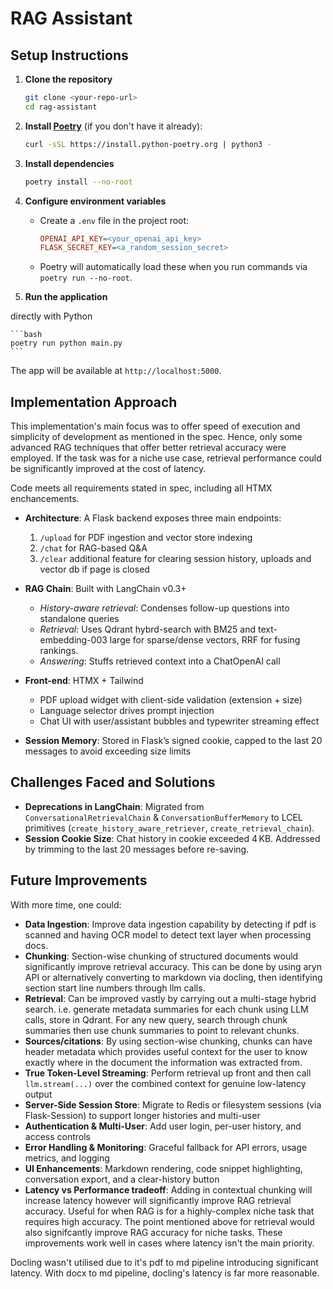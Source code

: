 # RAG Assistant

## Setup Instructions

1. **Clone the repository**

   ```bash
   git clone <your-repo-url>
   cd rag-assistant
   ```

2. **Install [Poetry](https://python-poetry.org/)** (if you don't have it already):

   ```bash
   curl -sSL https://install.python-poetry.org | python3 -
   ```

3. **Install dependencies**

   ```bash
   poetry install --no-root
   ```

4. **Configure environment variables**

   * Create a `.env` file in the project root:

     ```ini
     OPENAI_API_KEY=<your_openai_api_key>
     FLASK_SECRET_KEY=<a_random_session_secret>
     ```
   * Poetry will automatically load these when you run commands via `poetry run --no-root`.

5. **Run the application**

directly with Python

    ```bash
    poetry run python main.py
    ```

The app will be available at `http://localhost:5000`.

## Implementation Approach

This implementation's main focus was to offer speed of execution and simplicity of development as mentioned in the spec. Hence, only some advanced RAG techniques that offer better retrieval accuracy were employed. If the task was for a niche use case, retrieval performance could be significantly improved at the cost of latency.

Code meets all requirements stated in spec, including all HTMX enchancements.

* **Architecture**: A Flask backend exposes three main endpoints:

  1. `/upload` for PDF ingestion and vector store indexing
  2. `/chat` for RAG-based Q\&A
  3. `/clear` additional feature for clearing session history, uploads and vector db if page is closed
* **RAG Chain**: Built with LangChain v0.3+

  * *History-aware retrieval*: Condenses follow-up questions into standalone queries
  * *Retrieval*: Uses Qdrant hybrd-search with BM25 and text-embedding-003 large for sparse/dense vectors, RRF for fusing rankings.
  * *Answering*: Stuffs retrieved context into a ChatOpenAI call
* **Front-end**: HTMX + Tailwind

  * PDF upload widget with client-side validation (extension + size)
  * Language selector drives prompt injection
  * Chat UI with user/assistant bubbles and typewriter streaming effect
   
* **Session Memory**: Stored in Flask’s signed cookie, capped to the last 20 messages to avoid exceeding size limits

## Challenges Faced and Solutions

* **Deprecations in LangChain**: Migrated from `ConversationalRetrievalChain` & `ConversationBufferMemory` to LCEL primitives (`create_history_aware_retriever`, `create_retrieval_chain`).
* **Session Cookie Size**: Chat history in cookie exceeded 4 KB. Addressed by trimming to the last 20 messages before re-saving.


## Future Improvements

With more time, one could:

* **Data Ingestion**: Improve data ingestion capability by detecting if pdf is scanned and having OCR model to detect text layer when processing docs.
* **Chunking**: Section-wise chunking of structured documents would significantly improve retrieval accuracy. This can be done by using aryn API or alternatively converting to markdown via docling, then identifying section start line numbers through llm calls.
* **Retrieval**: Can be improved vastly by carrying out a multi-stage hybrid search. i.e. generate metadata summaries for each chunk using LLM calls, store in Qdrant. For any new query, search through chunk summaries then use chunk summaries to point to relevant chunks.
* **Sources/citations**: By using section-wise chunking, chunks can have header metadata which provides useful context for the user to know exactly where in the document the information was extracted from.
* **True Token-Level Streaming**: Perform retrieval up front and then call `llm.stream(...)` over the combined context for genuine low-latency output
* **Server-Side Session Store**: Migrate to Redis or filesystem sessions (via Flask-Session) to support longer histories and multi-user
* **Authentication & Multi-User**: Add user login, per-user history, and access controls
* **Error Handling & Monitoring**: Graceful fallback for API errors, usage metrics, and logging
* **UI Enhancements**: Markdown rendering, code snippet highlighting, conversation export, and a clear-history button
* **Latency vs Performance tradeoff**: Adding in contextual chunking will increase latency however will significantly improve RAG retrieval accuracy. Useful for when RAG is for a highly-complex niche task that requires high accuracy. The point mentioned above for retrieval would also signifcantly improve RAG accuracy for niche tasks. These improvements work well in cases where latency isn't the main priority.

Docling wasn't utilised due to it's pdf to md pipeline introducing significant latency. With docx to md pipeline, docling's latency is far more reasonable.

